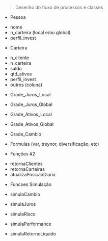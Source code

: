 > Desenho do fluxo de processos e classes


* Pessoa
- nome
- n_carteira (local e/ou global)
- perfil_invest


* Carteira
- n_cliente
- n_carteira
- saldo
- qtd_ativos
- perfil_invest
- outros (coluna)


* Grade_Juros_Local

* Grade_Juros_Global

* Grade_Ativos_Local

* Grade_Ativos_Global

* Grade_Cambio

* Formulas (var, treynor, diversificação, etc)


* Funções #2

- retornaClientes
- retornaCarteiras
- atualizaPosicaoDiaria 

* Funcoes Simulação

- simulaCambio
- simulaJuros
- simulaRisco
- simulaPerformance

- simulaRetornoLiquido

